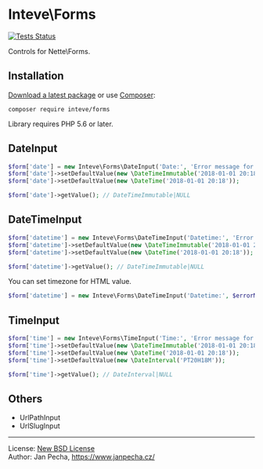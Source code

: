 Inteve\Forms
============

[![Tests Status](https://github.com/inteve/forms/workflows/Tests/badge.svg)](https://github.com/inteve/forms/actions)

Controls for Nette\Forms.


Installation
------------

[Download a latest package](https://github.com/inteve/forms/releases) or use [Composer](http://getcomposer.org/):

```
composer require inteve/forms
```

Library requires PHP 5.6 or later.


DateInput
---------

```php
$form['date'] = new Inteve\Forms\DateInput('Date:', 'Error message for invalid date.');
$form['date']->setDefaultValue(new \DateTimeImmutable('2018-01-01 20:18'));
$form['date']->setDefaultValue(new \DateTime('2018-01-01 20:18'));

$form['date']->getValue(); // DateTimeImmutable|NULL
```


DateTimeInput
-------------

```php
$form['datetime'] = new Inteve\Forms\DateTimeInput('Datetime:', 'Error message for invalid datetime.');
$form['datetime']->setDefaultValue(new \DateTimeImmutable('2018-01-01 20:18'));
$form['datetime']->setDefaultValue(new \DateTime('2018-01-01 20:18'));

$form['datetime']->getValue(); // DateTimeImmutable|NULL
```

You can set timezone for HTML value.

```php
$form['datetime'] = new Inteve\Forms\DateTimeInput('Datetime:', $errorMessage, 'Europe/Prague');
```


TimeInput
---------

```php
$form['time'] = new Inteve\Forms\TimeInput('Time:', 'Error message for invalid time.');
$form['time']->setDefaultValue(new \DateTimeImmutable('2018-01-01 20:18'));
$form['time']->setDefaultValue(new \DateTime('2018-01-01 20:18'));
$form['time']->setDefaultValue(new \DateInterval('PT20H18M'));

$form['time']->getValue(); // DateInterval|NULL
```


Others
------

* UrlPathInput
* UrlSlugInput


------------------------------

License: [New BSD License](license.md)
<br>Author: Jan Pecha, https://www.janpecha.cz/
